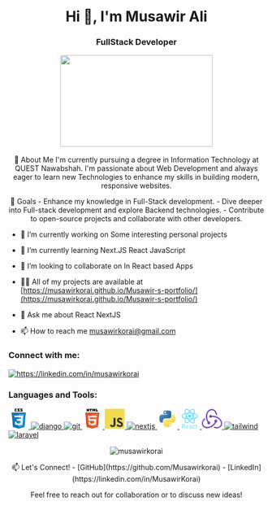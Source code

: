 <h1 align="center">Hi 👋, I'm Musawir Ali</h1>
<h3 align="center">FullStack Developer</h3>

<p align="center">
  <img width="300" height="180" src="https://github.com/user-attachments/assets/4f2fe7c3-a044-4d53-9ee7-31a6f8624065">
</p>
<!--   <img 
    src="https://github.com/user-attachments/assets/4f2fe7c3-a044-4d53-9ee7-31a6f8624065" 
    alt="Dev Gift" 
    style="width: 30%; height: auto; position: absolute; left: 50%; " > -->






<p  align="center"> 🚀 About Me
I'm currently pursuing a degree in Information Technology at QUEST Nawabshah. I'm passionate about Web Development and always eager to learn new Technologies to enhance my skills in building modern, responsive websites. </p>


<p align="center"> 🎯 Goals
- Enhance my knowledge in Full-Stack development.
- Dive deeper into Full-stack development and explore Backend technologies.
- Contribute to open-source projects and collaborate with other developers.


- 🔭 I’m currently working on Some interesting personal projects

- 🌱 I’m currently learning Next.JS React JavaScript

- 👯 I’m looking to collaborate on In React based Apps

- 👨‍💻 All of my projects are available at [https://musawirkorai.github.io/Musawir-s-portfolio/](https://musawirkorai.github.io/Musawir-s-portfolio/)

- 💬 Ask me about React NextJS

- 📫 How to reach me musawirkorai@gmail.com </p>

<h3 align="left">Connect with me:</h3>
<p align="left">
<a href="https://linkedin.com/in/https://linkedin.com/in/musawirkorai" target="blank"><img align="center" src="https://raw.githubusercontent.com/rahuldkjain/github-profile-readme-generator/master/src/images/icons/Social/linked-in-alt.svg" alt="https://linkedin.com/in/musawirkorai" height="30" width="40" /></a>
</p>

<h3 align="left">Languages and Tools:</h3>
<p align="left"> <a href="https://www.w3schools.com/css/" target="_blank" rel="noreferrer"> <img src="https://raw.githubusercontent.com/devicons/devicon/master/icons/css3/css3-original-wordmark.svg" alt="css3" width="40" height="40"/> </a> <a href="https://www.djangoproject.com/" target="_blank" rel="noreferrer"> <img src="https://cdn.worldvectorlogo.com/logos/django.svg" alt="django" width="40" height="40"/> </a> <a href="https://git-scm.com/" target="_blank" rel="noreferrer"> <img src="https://www.vectorlogo.zone/logos/git-scm/git-scm-icon.svg" alt="git" width="40" height="40"/> </a> <a href="https://www.w3.org/html/" target="_blank" rel="noreferrer"> <img src="https://raw.githubusercontent.com/devicons/devicon/master/icons/html5/html5-original-wordmark.svg" alt="html5" width="40" height="40"/> </a> <a href="https://developer.mozilla.org/en-US/docs/Web/JavaScript" target="_blank" rel="noreferrer"> <img src="https://raw.githubusercontent.com/devicons/devicon/master/icons/javascript/javascript-original.svg" alt="javascript" width="40" height="40"/> </a> <a href="https://nextjs.org/" target="_blank" rel="noreferrer"> <img src="https://cdn.worldvectorlogo.com/logos/nextjs-2.svg" alt="nextjs" width="40" height="40"/> </a> <a href="https://www.python.org" target="_blank" rel="noreferrer"> <img src="https://raw.githubusercontent.com/devicons/devicon/master/icons/python/python-original.svg" alt="python" width="40" height="40"/> </a> <a href="https://reactjs.org/" target="_blank" rel="noreferrer"> <img src="https://raw.githubusercontent.com/devicons/devicon/master/icons/react/react-original-wordmark.svg" alt="react" width="40" height="40"/> </a> <a href="https://redux.js.org" target="_blank" rel="noreferrer"> <img src="https://raw.githubusercontent.com/devicons/devicon/master/icons/redux/redux-original.svg" alt="redux" width="40" height="40"/> </a> <a href="https://tailwindcss.com/" target="_blank" rel="noreferrer"> <img src="https://www.vectorlogo.zone/logos/tailwindcss/tailwindcss-icon.svg" alt="tailwind" width="40" height="40"/> </a>
  <a href="https://laravel.com/" target="_blank" rel="noreferrer">
  <img src="https://www.vectorlogo.zone/logos/laravel/laravel-icon.svg" alt="laravel" width="40" height="40"/>
</a>
</p>

<p align="center"><img align="center" src="https://github-readme-stats.vercel.app/api/top-langs?username=musawirkorai&show_icons=true&locale=en&layout=compact" alt="musawirkorai" /></p>

<p align="center">  📫 Let's Connect!
- [GitHub](https://github.com/Musawirkorai)
- [LinkedIn](https://linkedin.com/in/MusawirKorai)</p>

<p align="center">Feel free to reach out for collaboration or to discuss new ideas! </p>
